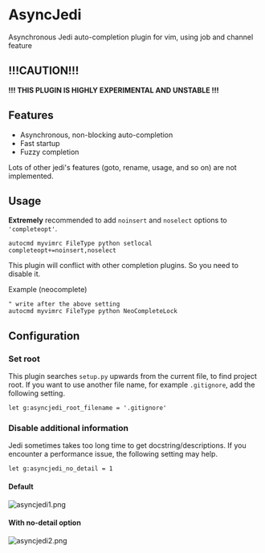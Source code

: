 # AsyncJedi

Asynchronous Jedi auto-completion plugin for vim, using job and channel feature

## !!!CAUTION!!!

**!!! THIS PLUGIN IS HIGHLY EXPERIMENTAL AND UNSTABLE !!!**

## Features

- Asynchronous, non-blocking auto-completion
- Fast startup
- Fuzzy completion

Lots of other jedi's features (goto, rename, usage, and so on) are not implemented.

## Usage

**Extremely** recommended to add `noinsert` and `noselect` options to `'completeopt'`.

```vim
autocmd myvimrc FileType python setlocal completeopt+=noinsert,noselect
```

This plugin will conflict with other completion plugins.
So you need to disable it.

Example (neocomplete)

```vim
" write after the above setting
autocmd myvimrc FileType python NeoCompleteLock
```

## Configuration

### Set root

This plugin searches `setup.py` upwards from the current file, to find project root.
If you want to use another file name, for example `.gitignore`, add the following setting.

```vim
let g:asyncjedi_root_filename = '.gitignore'
```

### Disable additional information

Jedi sometimes takes too long time to get docstring/descriptions.
If you encounter a performance issue, the following setting may help.

```vim
let g:asyncjedi_no_detail = 1
```

#### Default

![asyncjedi1.png](https://raw.githubusercontent.com/wiki/miyakogi/asyncjedi/asyncjedi1.png)

#### With no-detail option

![asyncjedi2.png](https://raw.githubusercontent.com/wiki/miyakogi/asyncjedi/asyncjedi2.png)
